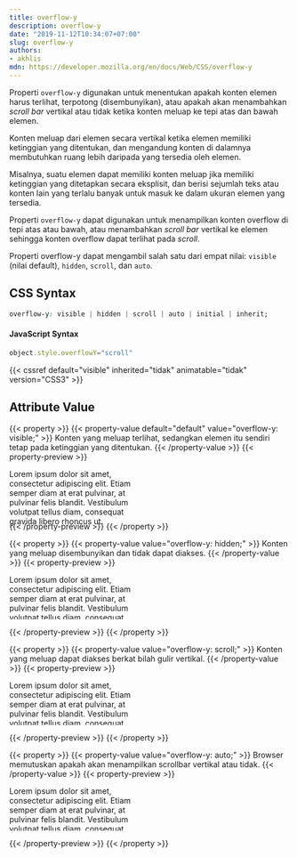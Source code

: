 ```yaml
---
title: overflow-y
description: overflow-y
date: "2019-11-12T10:34:07+07:00"
slug: overflow-y
authors:
- akhlis
mdn: https://developer.mozilla.org/en/docs/Web/CSS/overflow-y
---
```


Properti `overflow-y` digunakan untuk menentukan apakah konten elemen harus terlihat, terpotong (disembunyikan), atau
apakah akan menambahkan _scroll bar_ vertikal atau tidak ketika konten meluap ke tepi atas dan bawah elemen.

Konten meluap dari elemen secara vertikal ketika elemen memiliki ketinggian yang ditentukan, dan mengandung konten di
dalamnya membutuhkan ruang lebih daripada yang tersedia oleh elemen.

Misalnya, suatu elemen dapat memiliki konten meluap jika memiliki ketinggian yang ditetapkan secara eksplisit, dan
berisi sejumlah teks atau konten lain yang terlalu banyak untuk masuk ke dalam ukuran elemen yang tersedia.

Properti `overflow-y` dapat digunakan untuk menampilkan konten overflow di tepi atas atau bawah, atau menambahkan
_scroll bar_ vertikal ke elemen sehingga konten overflow dapat terlihat pada _scroll_.

Properti overflow-y dapat mengambil salah satu dari empat nilai: `visible` (nilai default), `hidden`, `scroll`, dan
`auto`.

## CSS Syntax
```css
overflow-y: visible | hidden | scroll | auto | initial | inherit;
```

#### JavaScript Syntax
```js
object.style.overflowY="scroll"
```
{{< cssref default="visible" inherited="tidak" animatable="tidak" version="CSS3" >}}

## Attribute Value

{{< property >}}
{{< property-value default="default" value="overflow-y: visible;" >}}
Konten yang meluap terlihat, sedangkan elemen itu sendiri tetap pada ketinggian yang ditentukan.
{{< /property-value >}}
{{< property-preview >}}
<div class="property__example overflow-y " id="overflow-y-visible">
  <p class="block block--alpha text-sm leading-tight bg-green-100 p-4">Lorem ipsum dolor sit amet, consectetur
    adipiscing elit. Etiam semper diam at
    erat pulvinar, at pulvinar felis blandit. Vestibulum volutpat tellus diam, consequat gravida libero rhoncus
    ut.</p>
</div>
{{< /property-preview >}}
{{< /property >}}

{{< property >}}
{{< property-value value="overflow-y: hidden;" >}}
Konten yang meluap disembunyikan dan tidak dapat diakses.
{{< /property-value >}}
{{< property-preview >}}
<div class="property__example overflow-y " id="overflow-y-hidden">
  <p class="block block--alpha text-sm leading-tight bg-green-100 p-4">Lorem ipsum dolor sit amet, consectetur
    adipiscing elit. Etiam semper diam at
    erat pulvinar, at pulvinar felis blandit. Vestibulum volutpat tellus diam, consequat gravida libero rhoncus
    ut.</p>
</div>
{{< /property-preview >}}
{{< /property >}}

{{< property >}}
{{< property-value value="overflow-y: scroll;" >}}
Konten yang meluap dapat diakses berkat bilah gulir vertikal.
{{< /property-value >}}
{{< property-preview >}}
<div class="property__example overflow-y " id="overflow-y-scroll">
  <p class="block block--alpha text-sm leading-tight bg-green-100 p-4">Lorem ipsum dolor sit amet, consectetur
    adipiscing elit. Etiam semper diam at
    erat pulvinar, at pulvinar felis blandit. Vestibulum volutpat tellus diam, consequat gravida libero rhoncus
    ut.</p>
</div>
{{< /property-preview >}}
{{< /property >}}

{{< property >}}
{{< property-value value="overflow-y: auto;" >}}
Browser memutuskan apakah akan menampilkan scrollbar vertikal atau tidak.
{{< /property-value >}}
{{< property-preview >}}
<div class="property__example overflow-y " id="overflow-y-auto">
  <p class="block block--alpha text-sm leading-tight bg-green-100 p-4">Lorem ipsum dolor sit amet, consectetur
    adipiscing elit. Etiam semper diam at
    erat pulvinar, at pulvinar felis blandit. Vestibulum volutpat tellus diam, consequat gravida libero rhoncus
    ut.</p>
</div>
{{< /property-preview >}}
{{< /property >}}

<style type="text/css">
  .overflow-y .block {
    height: 80px;
    width: 240px;
  }

  #overflow-y-visible .block {
    overflow-y: visible;
  }

  #overflow-y-hidden .block {
    overflow-y: hidden;
  }

  #overflow-y-scroll .block {
    overflow-y: scroll;
  }

  #overflow-y-auto .block {
    overflow-y: auto;
  }
</style>